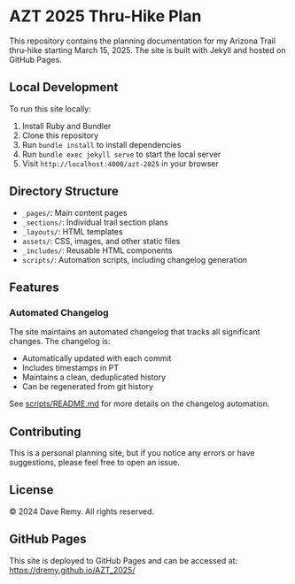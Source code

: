 # AZT 2025 Thru-Hike Plan

This repository contains the planning documentation for my Arizona Trail thru-hike starting March 15, 2025. The site is built with Jekyll and hosted on GitHub Pages.

## Local Development

To run this site locally:

1. Install Ruby and Bundler
2. Clone this repository
3. Run `bundle install` to install dependencies
4. Run `bundle exec jekyll serve` to start the local server
5. Visit `http://localhost:4000/azt-2025` in your browser

## Directory Structure

- `_pages/`: Main content pages
- `_sections/`: Individual trail section plans
- `_layouts/`: HTML templates
- `assets/`: CSS, images, and other static files
- `_includes/`: Reusable HTML components
- `scripts/`: Automation scripts, including changelog generation

## Features

### Automated Changelog
The site maintains an automated changelog that tracks all significant changes. The changelog is:
- Automatically updated with each commit
- Includes timestamps in PT
- Maintains a clean, deduplicated history
- Can be regenerated from git history

See [scripts/README.md](scripts/README.md) for more details on the changelog automation.

## Contributing

This is a personal planning site, but if you notice any errors or have suggestions, please feel free to open an issue.

## License

© 2024 Dave Remy. All rights reserved.

## GitHub Pages

This site is deployed to GitHub Pages and can be accessed at: https://dremy.github.io/AZT_2025/ 